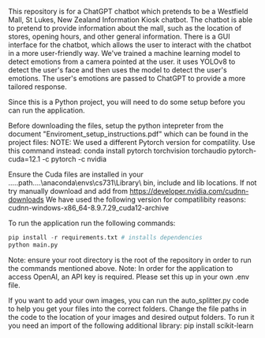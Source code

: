 This repository is for a ChatGPT chatbot which pretends to be a Westfield Mall, St Lukes, New Zealand Information Kiosk chatbot.
The chatbot is able to pretend to provide information about the mall, such as the location of stores, opening hours, and other general information.
There is a GUI interface for the chatbot, which allows the user to interact with the chatbot in a more user-friendly way.
We've trained a machine learning model to detect emotions from a camera pointed at the user.
it uses YOLOv8 to detect the user's face and then uses the model to detect the user's emotions.
The user's emotions are passed to ChatGPT to provide a more tailored response.

Since this is a Python project, you will need to do some setup before you can run the application.

Before downloading the files, setup the python intepreter from the document "Enviroment_setup_instructions.pdf" which can be found in the project files:
NOTE: We used a different Pytorch version for compatility. Use this command instead:
conda install pytorch torchvision torchaudio pytorch-cuda=12.1 -c pytorch -c nvidia

Ensure the Cuda files are installed in your .....path....\anaconda\envs\cs731\Library\ bin, include and lib locations.
If not try manually download and add from https://developer.nvidia.com/cudnn-downloads
We have used the following version for compatilibity reasons:
cudnn-windows-x86_64-8.9.7.29_cuda12-archive

To run the application run the following commands:
```python
pip install -r requirements.txt # installs dependencies
python main.py
```

Note: ensure your root directory is the root of the repository in order to run the commands mentioned above.
Note: In order for the application to access OpenAI, an API key is required. Please set this up in your own .env file.

If you want to add your own images, you can run the auto_splitter.py code to help you get your files into the correct folders.
Change the file paths in the code to the location of your images and desired output folders.
To run it you need an import of the following additional library:
pip install scikit-learn